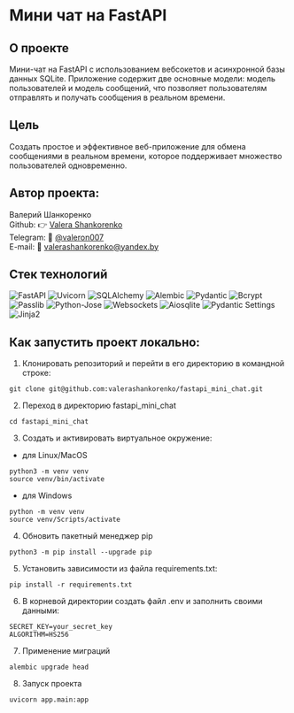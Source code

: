 # Мини чат на FastAPI

## О проекте
Мини-чат на FastAPI с использованием вебсокетов и асинхронной базы данных SQLite. Приложение содержит две основные модели: модель пользователей и модель сообщений, что позволяет пользователям отправлять и получать сообщения в реальном времени.

## Цель
Создать простое и эффективное веб-приложение для обмена сообщениями в реальном времени, которое поддерживает множество пользователей одновременно.

## Автор проекта:
Валерий Шанкоренко<br/>
Github: 👉 [Valera Shankorenko](https://github.com/valerashankorenko)<br/>
Telegram: 📱 [@valeron007](https://t.me/valeron007)<br/>
E-mail: 📧 valerashankorenko@yandex.by<br/>

## Стек технологий
![FastAPI](https://img.shields.io/badge/FastAPI-005571?style=flat-square&logo=fastapi&logoColor=white)
![Uvicorn](https://img.shields.io/badge/Uvicorn-003B2D?style=flat-square&logo=uvicorn&logoColor=white)
![SQLAlchemy](https://img.shields.io/badge/SQLAlchemy-3F4B3D?style=flat-square&logo=sqlalchemy&logoColor=white)
![Alembic](https://img.shields.io/badge/Alembic-0D4D3A?style=flat-square&logo=alembic&logoColor=white)
![Pydantic](https://img.shields.io/badge/Pydantic-4B8BBE?style=flat-square&logo=pydantic&logoColor=white)
![Bcrypt](https://img.shields.io/badge/Bcrypt-4B8BBE?style=flat-square&logo=python&logoColor=white)
![Passlib](https://img.shields.io/badge/Passlib-4B8BBE?style=flat-square&logo=python&logoColor=white)
![Python-Jose](https://img.shields.io/badge/Python%20Jose-4B8BBE?style=flat-square&logo=python&logoColor=white)
![Websockets](https://img.shields.io/badge/Websockets-4B8BBE?style=flat-square&logo=python&logoColor=white)
![Aiosqlite](https://img.shields.io/badge/Aiosqlite-4B8BBE?style=flat-square&logo=python&logoColor=white)
![Pydantic Settings](https://img.shields.io/badge/Pydantic%20Settings-4B8BBE?style=flat-square&logo=python&logoColor=white)
![Jinja2](https://img.shields.io/badge/Jinja2-4B8BBE?style=flat-square&logo=python&logoColor=white)

## Как запустить проект локально:
1. Клонировать репозиторий и перейти в его директорию в командной строке:
```shell
git clone git@github.com:valerashankorenko/fastapi_mini_chat.git
```
2. Переход в директорию fastapi_mini_chat
```shell
cd fastapi_mini_chat
```
3. Cоздать и активировать виртуальное окружение:
 - для Linux/MacOS
```shell
python3 -m venv venv
source venv/bin/activate
```
- для Windows
```shell
python -m venv venv
source venv/Scripts/activate
```
4. Обновить пакетный менеджер pip
```shell
python3 -m pip install --upgrade pip
```
5. Установить зависимости из файла requirements.txt:
```shell
pip install -r requirements.txt
```
6. В корневой директории создать файл .env и заполнить своими данными:
```
SECRET_KEY=your_secret_key
ALGORITHM=HS256
```
7. Применение миграций
```shell
alembic upgrade head
```
8. Запуск проекта
```shell
uvicorn app.main:app
```